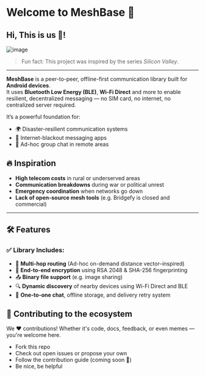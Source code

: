 # Welcome to MeshBase 🚀

## **Hi, This is us 👋!**

![image](https://github.com/user-attachments/assets/78e3fbbb-bfd1-465d-8ccb-3b08dcfdcb0d)

> Fun fact: This project was inspired by the series *Silicon Valley*.
---

**MeshBase** is a peer-to-peer, offline-first communication library built for **Android devices**.  
It uses **Bluetooth Low Energy (BLE)**, **Wi-Fi Direct** and more to enable resilient, decentralized messaging — no SIM card, no internet, no centralized server required.

It’s a powerful foundation for:
- 🌍 Disaster-resilient communication systems
- 🚫 Internet-blackout messaging apps
- 📡 Ad-hoc group chat in remote areas

## 🔥 Inspiration
- **High telecom costs** in rural or underserved areas
- **Communication breakdowns** during war or political unrest
- **Emergency coordination** when networks go down
- **Lack of open-source mesh tools** (e.g. Bridgefy is closed and commercial)

---

## 🛠 Features
### ✅ Library Includes:
- 🔁 **Multi-hop routing** (Ad-hoc on-demand distance vector–inspired)
- 🔐 **End-to-end encryption** using RSA 2048 & SHA-256 fingerprinting
- 📤 **Binary file support** (e.g. image sharing)
- 🔍 **Dynamic discovery** of nearby devices using Wi-Fi Direct and BLE
- 💬 **One-to-one chat**, offline storage, and delivery retry system


## 🦦 Contributing to the ecosystem
We ❤️ contributions! Whether it's code, docs, feedback, or even memes — you're welcome here.
- Fork this repo
- Check out open issues or propose your own
- Follow the contribution guide (coming soon 👀)
- Be nice, be helpful
